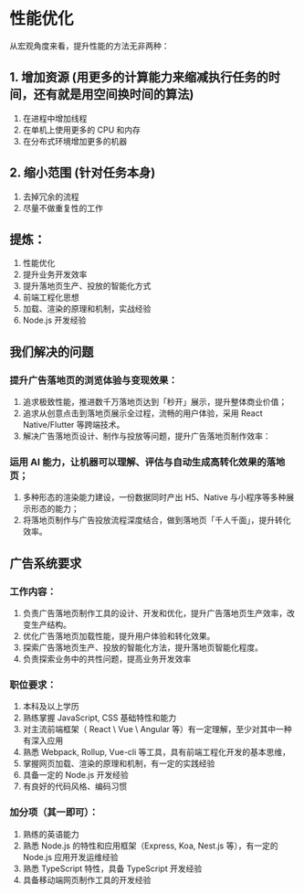 # 性能优化

从宏观角度来看，提升性能的方法无非两种：

## 1. 增加资源 (用更多的计算能力来缩减执行任务的时间，还有就是用空间换时间的算法)

1. 在进程中增加线程
2. 在单机上使用更多的 CPU 和内存
3. 在分布式环境增加更多的机器

## 2. 缩小范围 (针对任务本身)

1. 去掉冗余的流程
2. 尽量不做重复性的工作

## 提炼：

1. 性能优化
2. 提升业务开发效率
3. 提升落地页生产、投放的智能化方式
4. 前端工程化思想
5. 加载、渲染的原理和机制，实战经验
6. Node.js 开发经验

## 我们解决的问题

### 提升广告落地页的浏览体验与变现效果：

1. 追求极致性能，推进数千万落地页达到「秒开」展示，提升整体商业价值；
2. 追求从创意点击到落地页展示全过程，流畅的用户体验，采用 React Native/Flutter 等跨端技术。
3. 解决广告落地页设计、制作与投放等问题，提升广告落地页制作效率：

### 运用 AI 能力，让机器可以理解、评估与自动生成高转化效果的落地页；

1. 多种形态的渲染能力建设，一份数据同时产出 H5、Native 与小程序等多种展示形态的能力；
2. 将落地页制作与广告投放流程深度结合，做到落地页「千人千面」，提升转化效率。

## 广告系统要求

### 工作内容：

1. 负责广告落地页制作工具的设计、开发和优化，提升广告落地页生产效率，改变生产结构。
2. 优化广告落地页加载性能，提升用户体验和转化效果。
3. 探索广告落地页生产、投放的智能化方法，提升落地页智能化程度。
4. 负责探索业务中的共性问题，提高业务开发效率

### 职位要求：

1. 本科及以上学历
2. 熟练掌握 JavaScript, CSS 基础特性和能力
3. 对主流前端框架（ React \ Vue \ Angular 等）有一定理解，至少对其中一种有深入应用
4. 熟悉 Webpack, Rollup, Vue-cli 等工具，具有前端工程化开发的基本思维，
5. 掌握网页加载、渲染的原理和机制，有一定的实践经验
6. 具备一定的 Node.js 开发经验
7. 有良好的代码风格、编码习惯

### 加分项（其一即可）：

1. 熟练的英语能力
1. 熟悉 Node.js 的特性和应用框架（Express, Koa, Nest.js 等），有一定的 Node.js 应用开发运维经验
1. 熟悉 TypeScript 特性，具备 TypeScript 开发经验
1. 具备移动端网页制作工具的开发经验
